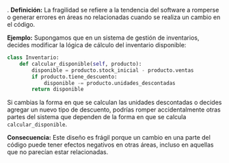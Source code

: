 .
**Definición:** La fragilidad se refiere a la tendencia del software a romperse o generar errores en áreas no relacionadas cuando se realiza un cambio en el código.

**Ejemplo:**
Supongamos que en un sistema de gestión de inventarios, decides modificar la lógica de cálculo del inventario disponible:

```python
class Inventario:
    def calcular_disponible(self, producto):
        disponible = producto.stock_inicial - producto.ventas
        if producto.tiene_descuento:
            disponible -= producto.unidades_descontadas
        return disponible
```

Si cambias la forma en que se calculan las unidades descontadas o decides agregar un nuevo tipo de descuento, podrías romper accidentalmente otras partes del sistema que dependen de la forma en que se calcula `calcular_disponible`.

**Consecuencia:** Este diseño es frágil porque un cambio en una parte del código puede tener efectos negativos en otras áreas, incluso en aquellas que no parecían estar relacionadas.